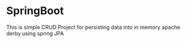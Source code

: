 # SpringBoot
This is simple CRUD Project for persisting data into in memory apache derby using spring JPA
